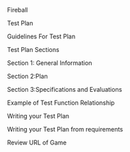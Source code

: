 Fireball

Test Plan

Guidelines For Test Plan

Test Plan Sections

Section 1: General Information

Section 2:Plan

Section 3:Specifications and Evaluations

Example of Test Function Relationship

Writing your Test Plan

Writing your Test Plan from requirements

Review URL of Game
